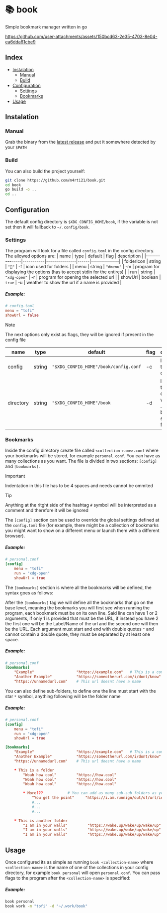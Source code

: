 # 📚 book

Simple bookmark manager written in go

https://github.com/user-attachments/assets/150bcd63-2e35-4703-8e04-ea6dda61cbe9

## Index
- [Instalation](#instalation)
  * [Manual](#manual)
  * [Build](#build)
- [Configuration](#configuration)
  * [Settings](#settings)
  * [Bookmarks](#bookmarks)
- [Usage](#usage)

## Instalation
### Manual
Grab the binary from the [latest release](https://github.com/M4rti21/book/releases/latest) 
and put it somewhere detected by your `$PATH`

### Build
You can also build the project yourself:
```sh
git clone https://github.com/m4rti21/book.git
cd book
go build -o ..
cd ..
```

## Configuration
The default config directory is `$XDG_CONFIG_HOME/book`, if the variable
is not set then it will fallback to `~/.config/book`.

### Settings
The program will look for a file called `config.toml` in the config directory.
The allowed options are:
| name          | type      | default       | flag | description  |
|---------------|-----------|---------------|------|--------------|
| folderIcon    | string    | `""`           | -f   | icon used for folders |
| menu          | string    | `"dmenu"`       | -m   | program for displaying the options (has to accept stdin for the entires) |
| run           | string    | `"xdg-open"`    | -r   | program for opening the selected url |
| showUrl       | boolean   | `true`          | -u   | weather to show the url if a name is provided |

##### Example: 
```toml
# config.toml
menu = "tofi"
showUrl = false
```

> [!NOTE]
> The next options only exist as flags, they will be ignored if present in the
> config file

| name          | type      | default                               | flag  | description |
|---------------|-----------|---------------------------------------|-------|-------------|
| config        | string    | `"$XDG_CONFIG_HOME"/book/config.conf` | -c    | location of the base config file |
| directory     | string    | `"$XDG_CONFIG_HOME"/book`             | -d    | location of the directory where <collection-name>.conf will be searched for |

### Bookmarks
Inside the config directory create file called `<collection-name>.conf` where your
bookmarks will be stored, for example `personal.conf`. You can have as many 
collections as you want. The file is divided in two sections: `[config]` and `[bookmarks]`.

> [!IMPORTANT]
> Indentation in this file has to be 4 spaces and needs cannot be ommited

> [!TIP]
> Anything at the ritght side of the hashtag `#` symbol will be interpreted as a 
> comment and therefore it will be ignored

The `[config]` section can be used to override the global settings defined at the 
`config.toml` file (for example, there might be a collection of bookmarks you might 
want to show on a different menu or launch them with a different browser).

##### Example: 
```conf
# personal.conf
[config]
    menu = "tofi"
    run = "xdg-open"
    showUrl = true
```

The `[bookmarks]` section is where all the bookmarks will be defined, the syntax
goes as follows:

After the `[bookmarks]` tag we will define all the bookmarks that go on the base
level, meaning the bookmarks you will first see when running the program, each
bookmark must be on its own line. Said line can have 1 or 2 arguments, if only
1 is provided that must be the URL, if instead you have 2 the first one will be
the Label/Name of the url and the second one will then be the URL. Each argument
must start and end with double quotes `"` and cannot contain a double quote, they
must be separated by at least one space.


##### Example: 
```conf
# personal.conf
[bookmarks]
    "Example"                   "https://example.com"   # This is a comment
    "Another Example"           "https://someotherurl.com/i/dont/know"
    "https://unnamedurl.com"    # This url doesnt have a name
```

You can also define sub-folders, to define one the line must start with the star
`*` symbol, anything following will be the folder name


##### Example: 
```conf
# personal.conf
[config]
    menu = "tofi"
    run = "xdg-open"
    showUrl = true

[bookmarks]
    "Example"                   "https://example.com"   # This is a comment
    "Another Example"           "https://someotherurl.com/i/dont/know"
    "https://unnamedurl.com"    # This url doesnt have a name

    * This is a folder
        "Woah how cool"         "https://how.cool"
        "Woah how cool"         "https://how.cool"
        "Woah how cool"         "https://how.cool"

        * More???           # You can add as many sub-sub folders as you want
            "You get the point"     "https://i.am.runnign/out/of/url/ideas
            #...
            #...
            #...

    * This is another folder
        "I am in your walls"         "https://wake.up/wake/up/wake/up"
        "I am in your walls"         "https://wake.up/wake/up/wake/up"
        "I am in your walls"         "https://wake.up/wake/up/wake/up"
```

## Usage
Once configured its as simple as running `book <collection-name>` where 
`<collection-name>` is the name of one of the collections in your config directory, 
for example `book personal` will open `personal.conf`. You can pass flags to
the program after the `<collection-name>` is specified:

##### Example: 
```sh
book personal
book work -m "tofi" -d "~/.work/book"
```
